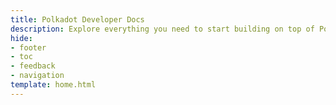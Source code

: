 ```yaml
---
title: Polkadot Developer Docs
description: Explore everything you need to start building on top of Polkadot, a protocol that provides parachains with shared security and interoperability using XCM. 
hide:
- footer
- toc
- feedback
- navigation
template: home.html
---
```

